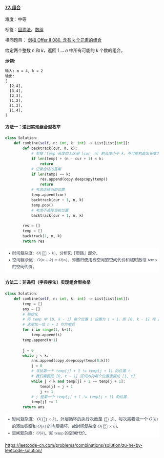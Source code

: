 #### [77. 组合](https://leetcode-cn.com/problems/combinations/)

难度：中等

标签：[回溯法](../原理/回溯法.md)，[数组](../原理/数组.md)

相同题目： [剑指 Offer II 080. 含有 k 个元素的组合](https://leetcode-cn.com/problems/uUsW3B/)

给定两个整数 *n* 和 *k*，返回 1 ... *n* 中所有可能的 *k* 个数的组合。

**示例:**

```
输入: n = 4, k = 2
输出:
[
  [2,4],
  [3,4],
  [2,3],
  [1,2],
  [1,3],
  [1,4],
]
```

#### 方法一：递归实现组合型枚举

```python
class Solution:
    def combine(self, n: int, k: int) -> List[List[int]]:
        def backtrack(cur, n, k):
            # 剪枝：temp 长度加上区间 [cur, n] 的长度小于 k，不可能构造出长度为 k 的 temp
            if len(temp) + (n - cur + 1) < k:
                return
            # 记录合法的答案
            if len(temp) == k:
                res.append(copy.deepcopy(temp))
                return
            # 考虑选择当前位置
            temp.append(cur)
            backtrack(cur + 1, n, k)
            temp.pop()
            # 考虑不选择当前位置
            backtrack(cur + 1, n, k)

        res = []
        temp = []
        backtrack(1, n, k)
        return res
```

![](img/Pasted%20image%2020210908094703.png)

#### 方法二：非递归（字典序法）实现组合型枚举

```python
class Solution:
    def combine(self, n: int, k: int) -> List[List[int]]:
        temp = []
        ans = []
        # 初始化
        # 将 temp 中 [0, k - 1] 每个位置 i 设置为 i + 1，即 [0, k - 1] 存 [1, k]
        # 末尾加一位 n + 1 作为哨兵
        for i in range(1, k+1):
            temp.append(i)
        temp.append(n+1)
        
        j = 0
        while j < k:
            ans.append(copy.deepcopy(temp[0:k]))
            j = 0
            # 寻找第一个 temp[j] + 1 != temp[j + 1] 的位置 t
            # 我们需要把 [0, t - 1] 区间内的每个位置重置成 [1, t]
            while j < k and temp[j] + 1 == temp[j + 1]:
                temp[j] = j + 1
                j += 1
            # j 是第一个 temp[j] + 1 != temp[j + 1] 的位置
            temp[j] += 1
        return ans
```

![](img/Pasted%20image%2020210908094750.png)

https://leetcode-cn.com/problems/combinations/solution/zu-he-by-leetcode-solution/

